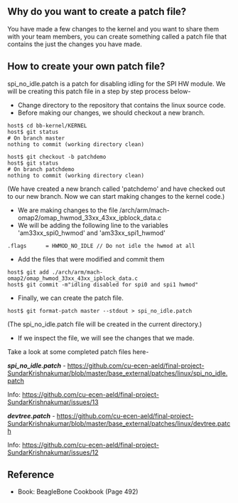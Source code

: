 ## Why do you want to create a patch file?

You have made a few changes to the kernel and you want to share them with your team members, you can create something called a patch file that contains the just the changes you have made.

## How to create your own patch file?

spi_no_idle.patch is a patch for disabling idling for the SPI HW module. We will be creating this patch file in a step by step process below-

* Change directory to the repository that contains the linux source code.
* Before making our changes, we should checkout a new branch.

```
host$ cd bb-kernel/KERNEL
host$ git status
# On branch master
nothing to commit (working directory clean)
```
```
host$ git checkout -b patchdemo
host$ git status
# On branch patchdemo
nothing to commit (working directory clean)
```

(We have created a new branch called 'patchdemo' and have checked out to our new branch. Now we can start making changes to the kernel code.)

* We are making changes to the file /arch/arm/mach-omap2/omap_hwmod_33xx_43xx_ipblock_data.c
* We will be adding the following line to the variables 'am33xx_spi0_hwmod' and 'am33xx_spi1_hwmod'

```
.flags		= HWMOD_NO_IDLE // Do not idle the hwmod at all
```

* Add the files that were modified and commit them

```
host$ git add ./arch/arm/mach-omap2/omap_hwmod_33xx_43xx_ipblock_data.c
host$ git commit -m"idling disabled for spi0 and spi1 hwmod"
```

* Finally, we can create the patch file.

```
host$ git format-patch master --stdout > spi_no_idle.patch
```
(The spi_no_idle.patch file will be created in the current directory.)

* If we inspect the file, we will see the changes that we made.

Take a look at some completed patch files here- 

***spi_no_idle.patch*** - https://github.com/cu-ecen-aeld/final-project-SundarKrishnakumar/blob/master/base_external/patches/linux/spi_no_idle.patch

Info: https://github.com/cu-ecen-aeld/final-project-SundarKrishnakumar/issues/13

***devtree.patch*** - https://github.com/cu-ecen-aeld/final-project-SundarKrishnakumar/blob/master/base_external/patches/linux/devtree.patch

Info: https://github.com/cu-ecen-aeld/final-project-SundarKrishnakumar/issues/12




## Reference

 * Book:  BeagleBone Cookbook (Page 492)
